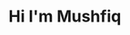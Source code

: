 # Hi I'm Mushfiq
<!-- ![Mushfiqul's GitHub stats](https://github-readme-stats.vercel.app/api?username=mushfiqulIslam&&count_private=true&theme=transparent&show_icons=true) -->
<!---
mushfiqulIslam/mushfiqulIslam is a ✨ special ✨ repository because its `README.md` (this file) appears on your GitHub profile.
You can click the Preview link to take a look at your changes.
--->

